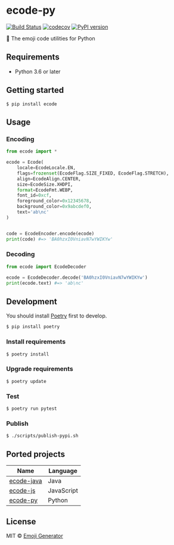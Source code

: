 # ecode-py
[![Build Status](https://travis-ci.com/emoji-gen/ecode-py.svg?branch=master)](https://travis-ci.com/emoji-gen/ecode-py)
[![codecov](https://codecov.io/gh/emoji-gen/ecode-py/branch/master/graph/badge.svg)](https://codecov.io/gh/emoji-gen/ecode-py)
[![PyPI version](https://badge.fury.io/py/ecode.svg)](https://badge.fury.io/py/ecode)

:musical_score: The emoji code utilities for Python

## Requirements

- Python 3.6 or later

## Getting started

```shell script
$ pip install ecode
```

## Usage
### Encoding

```python
from ecode import *

ecode = Ecode(
    locale=EcodeLocale.EN,
    flags=frozenset(EcodeFlag.SIZE_FIXED, EcodeFlag.STRETCH),
    align=EcodeAlign.CENTER,
    size=EcodeSize.XHDPI,
    format=EcodeFmt.WEBP,
    font_id=0xcf,
    foreground_color=0x12345678,
    background_color=0x9abcdef0,
    text='ab\nc'
)


code = EcodeEncoder.encode(ecode)
print(code) #=> 'BA0hzxI0VniavN7wYWIKYw'
```

### Decoding

```python
from ecode import EcodeDecoder

ecode = EcodeDecoder.decode('BA0hzxI0VniavN7wYWIKYw')
print(ecode.text) #=> 'ab\nc'
```

## Development
You should install [Poetry](https://python-poetry.org/) first to develop.

```shell script
$ pip install poetry
```

### Install requirements

```shell script
$ poetry install
```

### Upgrade requirements

```shell script
$ poetry update
```

### Test

```shell script
$ poetry run pytest
```

### Publish


```shell script
$ ./scripts/publish-pypi.sh
```

## Ported projects

|Name|Language|
|---|---|
|[ecode-java](https://github.com/emoji-gen/ecode-java)|Java|
|[ecode-js](https://github.com/emoji-gen/ecode-js)|JavaScript|
|[ecode-py](https://github.com/emoji-gen/ecode-py)|Python|

## License

MIT &copy; [Emoji Generator](https://emoji-gen.ninja)

